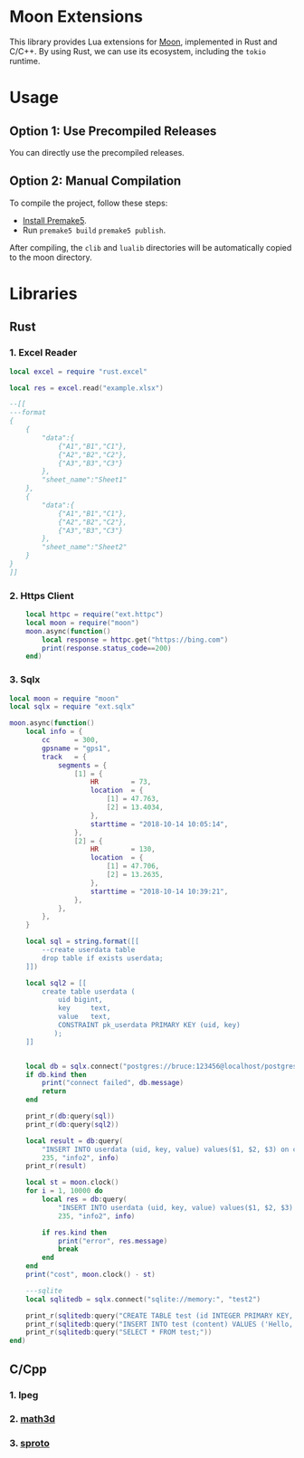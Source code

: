 # Moon Extensions

This library provides Lua extensions for [Moon](https://github.com/sniper00/moon), implemented in Rust and C/C++. By using Rust, we can use its ecosystem, including the `tokio` runtime.

# Usage

## Option 1: Use Precompiled Releases

You can directly use the precompiled releases.

## Option 2: Manual Compilation

To compile the project, follow these steps:

- [Install Premake5](https://premake.github.io/download).
- Run `premake5 build` `premake5 publish`.

After compiling, the `clib` and `lualib` directories will be automatically copied to the moon directory.

# Libraries

## Rust

### 1. Excel Reader

```lua
local excel = require "rust.excel"

local res = excel.read("example.xlsx")

--[[
---format
{
    {
        "data":{
            {"A1","B1","C1"},
            {"A2","B2","C2"},
            {"A3","B3","C3"}
        },
        "sheet_name":"Sheet1"
    },
    {
        "data":{
            {"A1","B1","C1"},
            {"A2","B2","C2"},
            {"A3","B3","C3"}
        },
        "sheet_name":"Sheet2"
    }
}
]]

```

### 2. Https Client

```lua
    local httpc = require("ext.httpc")
    local moon = require("moon")
    moon.async(function()
        local response = httpc.get("https://bing.com")
        print(response.status_code==200)
    end)
```

### 3. Sqlx

```lua
local moon = require "moon"
local sqlx = require "ext.sqlx"

moon.async(function()
    local info = {
        cc      = 300,
        gpsname = "gps1",
        track   = {
            segments = {
                [1] = {
                    HR        = 73,
                    location  = {
                        [1] = 47.763,
                        [2] = 13.4034,
                    },
                    starttime = "2018-10-14 10:05:14",
                },
                [2] = {
                    HR        = 130,
                    location  = {
                        [1] = 47.706,
                        [2] = 13.2635,
                    },
                    starttime = "2018-10-14 10:39:21",
                },
            },
        },
    }

    local sql = string.format([[
        --create userdata table
        drop table if exists userdata;
    ]])

    local sql2 = [[
        create table userdata (
            uid	bigint,
            key		text,
            value   text,
            CONSTRAINT pk_userdata PRIMARY KEY (uid, key)
           );
    ]]


    local db = sqlx.connect("postgres://bruce:123456@localhost/postgres", "test")
    if db.kind then
        print("connect failed", db.message)
        return
    end

    print_r(db:query(sql))
    print_r(db:query(sql2))

    local result = db:query(
        "INSERT INTO userdata (uid, key, value) values($1, $2, $3) on conflict (uid, key) do update set value = excluded.value;",
        235, "info2", info)
    print_r(result)

    local st = moon.clock()
    for i = 1, 10000 do
        local res = db:query(
            "INSERT INTO userdata (uid, key, value) values($1, $2, $3) on conflict (uid, key) do update set value = excluded.value;",
            235, "info2", info)

        if res.kind then
            print("error", res.message)
            break
        end
    end
    print("cost", moon.clock() - st)

    ---sqlite
    local sqlitedb = sqlx.connect("sqlite://memory:", "test2")

    print_r(sqlitedb:query("CREATE TABLE test (id INTEGER PRIMARY KEY, content TEXT);"))
    print_r(sqlitedb:query("INSERT INTO test (content) VALUES ('Hello, World!');"))
    print_r(sqlitedb:query("SELECT * FROM test;"))
end)

```

## C/Cpp

### 1. lpeg

### 2. [math3d](https://github.com/cloudwu/math3d)

### 3. [sproto](https://github.com/cloudwu/sproto)
